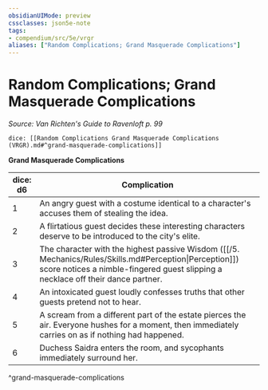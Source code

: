 ```yaml
---
obsidianUIMode: preview
cssclasses: json5e-note
tags:
- compendium/src/5e/vrgr
aliases: ["Random Complications; Grand Masquerade Complications"]
---
```

# Random Complications; Grand Masquerade Complications
*Source: Van Richten's Guide to Ravenloft p. 99* 

`dice: [[Random Complications Grand Masquerade Complications (VRGR).md#^grand-masquerade-complications]]`

**Grand Masquerade Complications**

| dice: d6 | Complication |
|----------|--------------|
| 1 | An angry guest with a costume identical to a character's accuses them of stealing the idea. |
| 2 | A flirtatious guest decides these interesting characters deserve to be introduced to the city's elite. |
| 3 | The character with the highest passive Wisdom ([[/5. Mechanics/Rules/Skills.md#Perception\|Perception]]) score notices a nimble-fingered guest slipping a necklace off their dance partner. |
| 4 | An intoxicated guest loudly confesses truths that other guests pretend not to hear. |
| 5 | A scream from a different part of the estate pierces the air. Everyone hushes for a moment, then immediately carries on as if nothing had happened. |
| 6 | Duchess Saidra enters the room, and sycophants immediately surround her. |
^grand-masquerade-complications